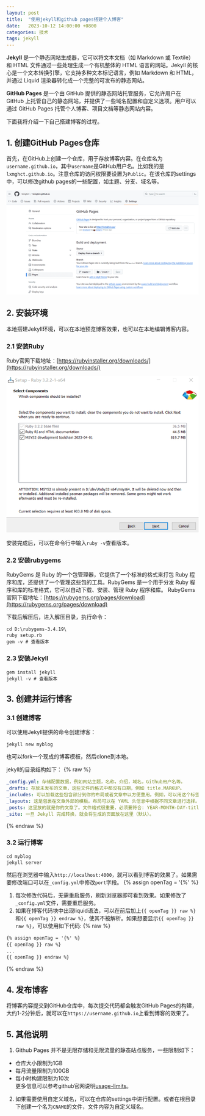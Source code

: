 ```yaml
---
layout: post
title:  "使用jekyll和github pages搭建个人博客"
date:   2023-10-12 14:00:00 +0800
categories: 技术
tags: jekyll
---
```

**Jekyll** 是一个静态网站生成器，它可以将文本文档（如 Markdown 或 Textile）和 HTML 文件通过一些处理生成一个有机整体的 HTML 语言的网站。Jekyll 的核心是一个文本转换引擎，它支持多种文本标记语言，例如 Markdown 和 HTML，并通过 Liquid 渲染器转化成一个完整的可发布的静态网站。

**GitHub Pages** 是一个由 GitHub 提供的静态网站托管服务，它允许用户在 GitHub 上托管自己的静态网站，并提供了一些域名配置和自定义选项。用户可以通过 GitHub Pages 托管个人博客、项目文档等静态网站内容。

下面我将介绍一下自己搭建博客的过程。

## 1. 创建GitHub Pages仓库
首先，在GitHub上创建一个仓库，用于存放博客内容。在仓库名为`username.github.io`，其中`username`是GitHub用户名。比如我的是`lxmghct.github.io`。注意仓库的访问权限要设置为`Public`。在该仓库的settings中，可以修改github pages的一些配置，如主题、分支、域名等。

![github-page-setting](/post_assets/images/2023/10/12-github-page-setting.png)

## 2. 安装环境
本地搭建Jekyll环境，可以在本地预览博客效果，也可以在本地编辑博客内容。
### 2.1 安装Ruby
Ruby官网下载地址：[https://rubyinstaller.org/downloads/](https://rubyinstaller.org/downloads/)

<img src="/post_assets/images/2023/10/12-ruby-install.png" alt="Ruby Install" style="zoom: 75%;" />

安装完成后，可以在命令行中输入`ruby -v`查看版本。

### 2.2 安装rubygems
RubyGems 是 Ruby 的一个包管理器，它提供了一个标准的格式来打包 Ruby 程序和库，还提供了一个管理这些包的工具。RubyGems 是一个用于分发 Ruby 程序和库的标准格式，它可以自动下载、安装、管理 Ruby 程序和库。
RubyGems 官网下载地址：[https://rubygems.org/pages/download](https://rubygems.org/pages/download)

下载后解压后，进入解压目录，执行命令：
```shell
cd D:\rubygems-3.4.19\
ruby setup.rb
gem -v # 查看版本
```

### 2.3 安装Jekyll
```shell
gem install jekyll
jekyll -v # 查看版本
```

## 3. 创建并运行博客

### 3.1 创建博客
可以使用Jekyll提供的命令创建博客：
```shell
jekyll new myblog
```

也可以fork一个现成的博客模板，然后clone到本地。

jekyll的目录结构如下：
{% raw %}
```yaml
_config.yml: 存储配置数据，例如网站主题，名称，介绍，域名，Github用户名等。
_drafts: 存放未发布的文章，这些文件的格式中都没有日期，例如 title.MARKUP。
_includes: 可以加载这些包含部分到你的布局或者文章中以方便重用。例如，可以用这个标签 {% include file.ext %} 来把文件 _includes/file.ext 包含进来。
_layouts: 这是包裹在文章外部的模板。布局可以在 YAML 头信息中根据不同文章进行选择。例如，标签 {{ content }} 可以将 content 插入页面中。
_posts: 这里放的就是你的文章了。文件格式很重要，必须要符合: YEAR-MONTH-DAY-title.MARKUP。
_site: 一旦 Jekyll 完成转换，就会将生成的页面放在这里（默认）。
```
{% endraw %}

### 3.2 运行博客
```shell
cd myblog
jekyll server
```
然后在浏览器中输入`http://localhost:4000`，就可以看到博客的效果了。如果需要修改端口可以在`_config.yml`中修改`port`字段。
{% assign openTag = '{%' %}
1. 每次修改代码后，无需重启服务，刷新浏览器即可看到效果。如果修改了`_config.yml`文件，需要重启服务。
2. 如果在博客代码块中出现liquid语法，可以在前后加上`{{ openTag }} raw %}`和`{{ openTag }} endraw %}`，使其不被解析。如果想要显示`{{ openTag }} raw %}`，可以使用如下代码:
{% raw %}
```html
{% assign openTag = '{%' %}
{{ openTag }} raw %}
...
{{ openTag }} endraw %}
```
{% endraw %}

## 4. 发布博客
将博客内容提交到GitHub仓库中，每次提交代码都会触发GitHub Pages的构建，大约1-2分钟后，就可以在`https://username.github.io`上看到博客的效果了。

## 5. 其他说明
1. Github Pages 并不是无限存储和无限流量的静态站点服务，一些限制如下：
- 仓库大小限制为1GB
- 每月流量限制为100GB
- 每小时构建限制为10次
<br>更多信息可以参考github官网说明[usage-limits](https://link.zhihu.com/?target=https%3A//help.github.com/articles/what-is-github-pages/%23usage-limits)。
2. 如果需要使用自定义域名，可以在仓库的settings中进行配置。或者在根目录下创建一个名为`CNAME`的文件，文件内容为自定义域名。
